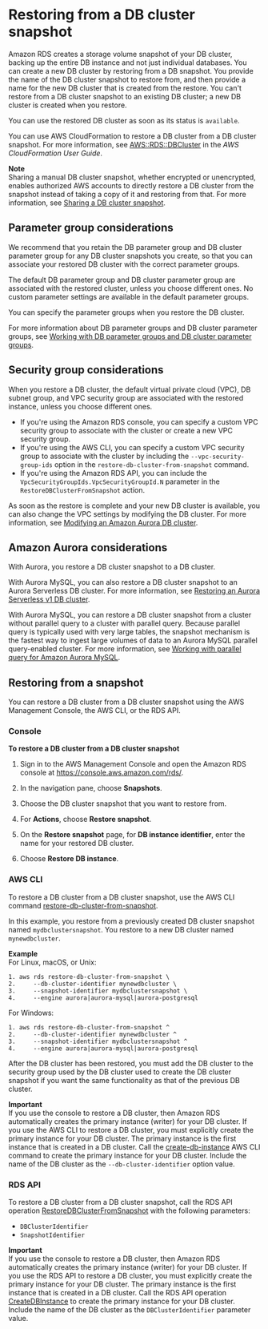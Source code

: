 # Restoring from a DB cluster snapshot<a name="USER_RestoreFromSnapshot"></a>

Amazon RDS creates a storage volume snapshot of your DB cluster, backing up the entire DB instance and not just individual databases\. You can create a new DB cluster by restoring from a DB snapshot\. You provide the name of the DB cluster snapshot to restore from, and then provide a name for the new DB cluster that is created from the restore\. You can't restore from a DB cluster snapshot to an existing DB cluster; a new DB cluster is created when you restore\. 

You can use the restored DB cluster as soon as its status is `available`\.

You can use AWS CloudFormation to restore a DB cluster from a DB cluster snapshot\. For more information, see [AWS::RDS::DBCluster](https://docs.aws.amazon.com/AWSCloudFormation/latest/UserGuide/aws-resource-rds-dbcluster.html) in the *AWS CloudFormation User Guide*\.

**Note**  
Sharing a manual DB cluster snapshot, whether encrypted or unencrypted, enables authorized AWS accounts to directly restore a DB cluster from the snapshot instead of taking a copy of it and restoring from that\. For more information, see [Sharing a DB cluster snapshot](USER_ShareSnapshot.md)\.

## Parameter group considerations<a name="USER_RestoreFromSnapshot.Parameters"></a>

We recommend that you retain the DB parameter group and DB cluster parameter group for any DB cluster snapshots you create, so that you can associate your restored DB cluster with the correct parameter groups\.

The default DB parameter group and DB cluster parameter group are associated with the restored cluster, unless you choose different ones\. No custom parameter settings are available in the default parameter groups\.

You can specify the parameter groups when you restore the DB cluster\.

For more information about DB parameter groups and DB cluster parameter groups, see [Working with DB parameter groups and DB cluster parameter groups](USER_WorkingWithParamGroups.md)\.

## Security group considerations<a name="USER_RestoreFromSnapshot.Security"></a>

When you restore a DB cluster, the default virtual private cloud \(VPC\), DB subnet group, and VPC security group are associated with the restored instance, unless you choose different ones\.
+ If you're using the Amazon RDS console, you can specify a custom VPC security group to associate with the cluster or create a new VPC security group\.
+ If you're using the AWS CLI, you can specify a custom VPC security group to associate with the cluster by including the `--vpc-security-group-ids` option in the `restore-db-cluster-from-snapshot` command\.
+ If you're using the Amazon RDS API, you can include the `VpcSecurityGroupIds.VpcSecurityGroupId.N` parameter in the `RestoreDBClusterFromSnapshot` action\.

As soon as the restore is complete and your new DB cluster is available, you can also change the VPC settings by modifying the DB cluster\. For more information, see [Modifying an Amazon Aurora DB cluster](Aurora.Modifying.md)\.

## Amazon Aurora considerations<a name="USER_RestoreFromSnapshot.Aurora"></a>

With Aurora, you restore a DB cluster snapshot to a DB cluster\.

With Aurora MySQL, you can also restore a DB cluster snapshot to an Aurora Serverless DB cluster\. For more information, see [Restoring an Aurora Serverless v1 DB cluster](aurora-serverless.restorefromsnapshot.md)\.

With Aurora MySQL, you can restore a DB cluster snapshot from a cluster without parallel query to a cluster with parallel query\. Because parallel query is typically used with very large tables, the snapshot mechanism is the fastest way to ingest large volumes of data to an Aurora MySQL parallel query\-enabled cluster\. For more information, see [Working with parallel query for Amazon Aurora MySQL](aurora-mysql-parallel-query.md)\.

## Restoring from a snapshot<a name="USER_RestoreFromSnapshot.Restoring"></a>

You can restore a DB cluster from a DB cluster snapshot using the AWS Management Console, the AWS CLI, or the RDS API\.

### Console<a name="USER_RestoreFromSnapshot.CON"></a>

**To restore a DB cluster from a DB cluster snapshot**

1. Sign in to the AWS Management Console and open the Amazon RDS console at [https://console\.aws\.amazon\.com/rds/](https://console.aws.amazon.com/rds/)\.

1. In the navigation pane, choose **Snapshots**\.

1. Choose the DB cluster snapshot that you want to restore from\.

1. For **Actions**, choose **Restore snapshot**\.

1. On the **Restore snapshot** page, for **DB instance identifier**, enter the name for your restored DB cluster\.

1. Choose **Restore DB instance**\. 

### AWS CLI<a name="USER_RestoreFromSnapshot.CLI"></a>

To restore a DB cluster from a DB cluster snapshot, use the AWS CLI command [restore\-db\-cluster\-from\-snapshot](https://docs.aws.amazon.com/cli/latest/reference/rds/restore-db-cluster-from-snapshot.html)\.

In this example, you restore from a previously created DB cluster snapshot named `mydbclustersnapshot`\. You restore to a new DB cluster named `mynewdbcluster`\.

**Example**  
For Linux, macOS, or Unix:  
   

```
1. aws rds restore-db-cluster-from-snapshot \
2.     --db-cluster-identifier mynewdbcluster \
3.     --snapshot-identifier mydbclustersnapshot \
4.     --engine aurora|aurora-mysql|aurora-postgresql
```
For Windows:  
   

```
1. aws rds restore-db-cluster-from-snapshot ^
2.     --db-cluster-identifier mynewdbcluster ^
3.     --snapshot-identifier mydbclustersnapshot ^
4.     --engine aurora|aurora-mysql|aurora-postgresql
```

After the DB cluster has been restored, you must add the DB cluster to the security group used by the DB cluster used to create the DB cluster snapshot if you want the same functionality as that of the previous DB cluster\.

**Important**  
If you use the console to restore a DB cluster, then Amazon RDS automatically creates the primary instance \(writer\) for your DB cluster\. If you use the AWS CLI to restore a DB cluster, you must explicitly create the primary instance for your DB cluster\. The primary instance is the first instance that is created in a DB cluster\. Call the [create\-db\-instance](https://docs.aws.amazon.com/cli/latest/reference/rds/create-db-instance.html) AWS CLI command to create the primary instance for your DB cluster\. Include the name of the DB cluster as the `--db-cluster-identifier` option value\.

### RDS API<a name="USER_RestoreFromSnapshot.API"></a>

To restore a DB cluster from a DB cluster snapshot, call the RDS API operation [RestoreDBClusterFromSnapshot](https://docs.aws.amazon.com/AmazonRDS/latest/APIReference/API_RestoreDBClusterFromSnapshot.html) with the following parameters: 
+ `DBClusterIdentifier` 
+ `SnapshotIdentifier` 

**Important**  
If you use the console to restore a DB cluster, then Amazon RDS automatically creates the primary instance \(writer\) for your DB cluster\. If you use the RDS API to restore a DB cluster, you must explicitly create the primary instance for your DB cluster\. The primary instance is the first instance that is created in a DB cluster\. Call the RDS API operation [ CreateDBInstance](https://docs.aws.amazon.com/AmazonRDS/latest/APIReference/API_CreateDBInstance.html) to create the primary instance for your DB cluster\. Include the name of the DB cluster as the `DBClusterIdentifier` parameter value\.